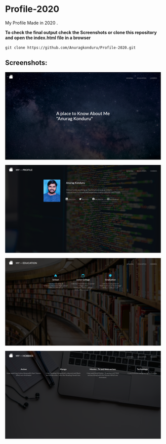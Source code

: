 # Profile-2020

My Profile Made in 2020 .

**To check the final output check the Screenshots or clone this repository and open the index.html file in a browser**

`git clone https://github.com/Anuragkonduru/Profile-2020.git`

## Screenshots:

![Markdown logo](./screenshots/1.png)

![Markdown logo](./screenshots/2.png)

![Markdown logo](./screenshots/3.png)

![Markdown logo](./screenshots/4.png)
